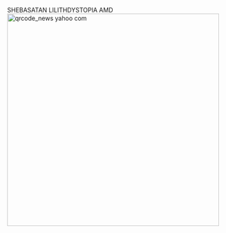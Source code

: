 [
](https://github.com/lilithsatan666/satan3O_vBetax/blob/main#L1-L29)SHEBASATAN
LILITHDYSTOPIA AMD
<img width="490" height="490" alt="qrcode_news yahoo com" src="https://github.com/user-attachments/assets/af106b45-1308-4ec4-affc-65a92bfbf0c6" />
